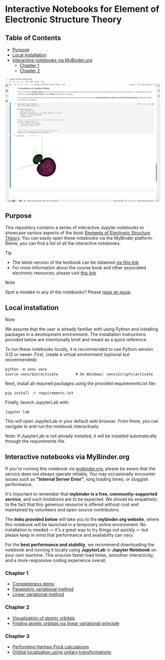 # Interactive Notebooks for Element of Electronic Structure Theory

## Table of Contents
- [Purpose](#purpose)
- [Local installation](#local-installation)
- [Interactive notebooks via MyBinder.org](#interactive-notebooks-via-mybinderorg)
  - [Chapter 1](#chapter-1)
  - [Chapter 2](#chapter-2)

![screen shot of Jupyter notebook](img/screenshot01.jpg)

## Purpose

This repository contains a series of interactive Jupyter notebooks to showcase
various aspects of the book [Elements of Electronic Structure Theory](https://ifilot.pages.tue.nl/elements-of-electronic-structure-theory/index.html). 
You can easily open these notebooks via the MyBinder platform. Below, you can 
find a list of all the interactive notebooks.

> [!TIP]
> * The latest version of the textbook can be obtained [via this link](https://www.dropbox.com/s/8umppsfxwqdzb30/elements-of-electronic-structure-theory-filot.pdf?dl=1)
> * For more information about the course book and other associated electronic
>   resources, please visit [this link](https://ifilot.pages.tue.nl/elements-of-electronic-structure-theory/index.html)

> [!NOTE]
> Spot a mistake in any of the notebooks? Please 
> [raise an issue](https://github.com/ifilot/electronic-structure-interactive-notebooks/issues/new).

## Local installation

> [!NOTE]
> We assume that the user is already familiar with using Python and installing 
> packages in a development environment. The installation instructions provided 
> below are intentionally brief and meant as a quick reference.

To run these notebooks locally, it is recommended to use Python version 3.12 or
newer. First, create a virtual environment (optional but recommended):

```
python -m venv venv  
source venv/bin/activate        # On Windows: venv\Scripts\activate
```

Next, install all required packages using the provided requirements.txt file:

```
pip install -r requirements.txt
```

Finally, launch JupyterLab with:

```
jupyter lab
```

This will open JupyterLab in your default web browser. From there, you can navigate to and run the notebook interactively.

Note: If JupyterLab is not already installed, it will be installed automatically
through the requirements file.

## Interactive notebooks via MyBinder.org

If you're running this notebook via [mybinder.org](https://mybinder.org), please
be aware that the service does not always operate reliably. You may occasionally
encounter issues such as **"Internal Server Error"**, long loading times, or
sluggish performance.

It's important to remember that **mybinder is a free, community-supported
service**, and such limitations are to be expected. We should be empathetic to
the fact that this generous resource is offered without cost and maintained by
volunteers and open-source contributors.

The **links provided below** will take you to the **mybinder.org website**,
where this notebook will be launched in a temporary online environment. No
installation is needed — it's a great way to try things out quickly — but please
keep in mind that performance and availability can vary.

For the **best performance and stability**, we recommend downloading the
notebook and running it locally using **JupyterLab** or **Jupyter Notebook** on
your own machine. This ensures faster load times, smoother interactivity, and a
more responsive coding experience overall.

### Chapter 1

* [Completeness demo](https://mybinder.org/v2/gh/ifilot/electronic-structure-interactive-notebooks/master?urlpath=%2Fdoc%2Ftree%2Fchapter01%2Fcompleteness-demo.ipynb)
* [Parametric variational method](https://mybinder.org/v2/gh/ifilot/electronic-structure-interactive-notebooks/master?urlpath=%2Fdoc%2Ftree%2Fchapter01%2Fparametric-variational-method.ipynb)
* [Linear variational method](https://mybinder.org/v2/gh/ifilot/electronic-structure-interactive-notebooks/master?urlpath=%2Fdoc%2Ftree%2Fchapter01%2Flinear-variational-method.ipynb)

### Chapter 2

* [Visualization of atomic orbitals](https://mybinder.org/v2/gh/ifilot/electronic-structure-interactive-notebooks/master?urlpath=%2Fdoc%2Ftree%2Fchapter02%2Fatomic-orbital-visualization.ipynb)
* [Finding atomic orbitals via linear variational principle](https://mybinder.org/v2/gh/ifilot/electronic-structure-interactive-notebooks/master?urlpath=%2Fdoc%2Ftree%2Fchapter02%2Fatomic-orbital-minimization.ipynb)

### Chapter 3

* [Performing Hartree-Fock calculations](https://mybinder.org/v2/gh/ifilot/electronic-structure-interactive-notebooks/master?urlpath=%2Fdoc%2Ftree%2Fchapter03%2Fhf-calculation.ipynb)
* [Orbital localization using unitary transformations](https://mybinder.org/v2/gh/ifilot/electronic-structure-interactive-notebooks/master?urlpath=%2Fdoc%2Ftree%2Fchapter03%2Funitary-transformations.ipynb)